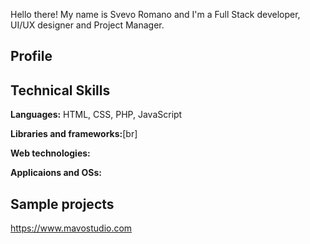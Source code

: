 Hello there! My name is Svevo Romano and I'm a Full Stack developer, UI/UX designer and Project Manager.

## Profile


## Technical Skills
**Languages:** HTML, CSS, PHP, JavaScript

**Libraries and frameworks:**[br]

**Web technologies:**

**Applicaions and OSs:**

## Sample projects
https://www.mavostudio.com



<!--
**svedish/svedish** is a ✨ _special_ ✨ repository because its `README.md` (this file) appears on your GitHub profile.

Here are some ideas to get you started:

- 🔭 I’m currently working on ...
- 🌱 I’m currently learning ...
- 👯 I’m looking to collaborate on ...
- 🤔 I’m looking for help with ...
- 💬 Ask me about ...
- 📫 How to reach me: ...
- 😄 Pronouns: ...
- ⚡ Fun fact: ...
-->
